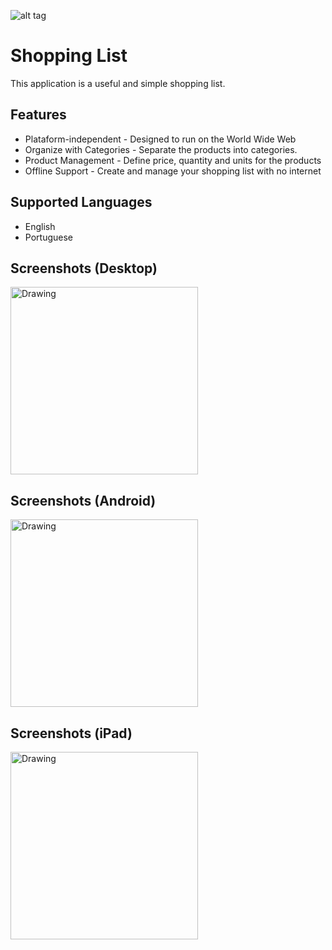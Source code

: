 ![alt tag](https://raw.githubusercontent.com/thiagodnf/shopping-list/master/img/favicon/android-icon-72x72.png)
# Shopping List
This application is a useful and simple shopping list.

## Features
- Plataform-independent - Designed to run on the World Wide Web
- Organize with Categories - Separate the products into categories.
- Product Management - Define price, quantity and units for the products
- Offline Support - Create and manage your shopping list with no internet

## Supported Languages
- English
- Portuguese

## Screenshots (Desktop)
<img src="https://raw.githubusercontent.com/thiagodnf/shopping-list/master/img/screenshot-desktop.png" alt="Drawing" height="300"/>

## Screenshots (Android)
<img src="https://raw.githubusercontent.com/thiagodnf/shopping-list/master/img/screenshot-android.png" alt="Drawing" height="300"/>

## Screenshots (iPad)
<img src="https://raw.githubusercontent.com/thiagodnf/shopping-list/master/img/screenshot-ipad.png" alt="Drawing" height="300"/>



